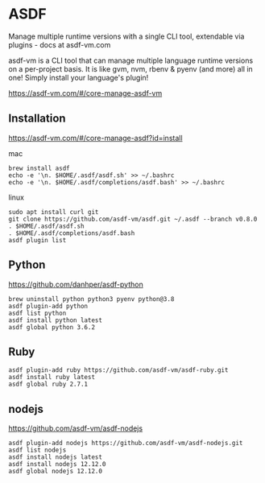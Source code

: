 # ASDF

Manage multiple runtime versions with a single CLI tool, extendable via plugins - docs at asdf-vm.com

asdf-vm is a CLI tool that can manage multiple language runtime versions on a per-project basis. It is like gvm, nvm, rbenv & pyenv (and more) all in one! Simply install your language's plugin!

https://asdf-vm.com/#/core-manage-asdf-vm

## Installation

https://asdf-vm.com/#/core-manage-asdf?id=install

mac

```
brew install asdf
echo -e '\n. $HOME/.asdf/asdf.sh' >> ~/.bashrc
echo -e '\n. $HOME/.asdf/completions/asdf.bash' >> ~/.bashrc
```

linux

```
sudo apt install curl git
git clone https://github.com/asdf-vm/asdf.git ~/.asdf --branch v0.8.0
. $HOME/.asdf/asdf.sh
. $HOME/.asdf/completions/asdf.bash
asdf plugin list
```

## Python

https://github.com/danhper/asdf-python

```
brew uninstall python python3 pyenv python@3.8
asdf plugin-add python
asdf list python
asdf install python latest
asdf global python 3.6.2
```

## Ruby

```
asdf plugin-add ruby https://github.com/asdf-vm/asdf-ruby.git
asdf install ruby latest
asdf global ruby 2.7.1
```

## nodejs

https://github.com/asdf-vm/asdf-nodejs

```
asdf plugin-add nodejs https://github.com/asdf-vm/asdf-nodejs.git
asdf list nodejs
asdf install nodejs latest
asdf install nodejs 12.12.0
asdf global nodejs 12.12.0
```